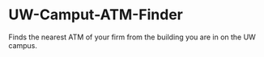 # UW-Camput-ATM-Finder
Finds the nearest ATM of your firm from the building you are in on the UW campus.

